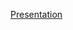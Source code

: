 [Presentation](https://onedrive.live.com/:p:/g/personal/D0C07846FD775ACA/EeM5Fdxgv4dJn1c0Owu59WEBKp6HHerGDNlGPHDs4gJb_w?resid=D0C07846FD775ACA!sdc1539e3bf6049879f57343b0bb9f561&ithint=file%2Cpptx&e=y5uoYm&migratedtospo=true&redeem=aHR0cHM6Ly8xZHJ2Lm1zL3AvYy9kMGMwNzg0NmZkNzc1YWNhL0VlTTVGZHhndjRkSm4xYzBPd3U1OVdFQktwNkhIZXJHRE5sR1BIRHM0Z0piX3c_ZT15NXVvWW0)
